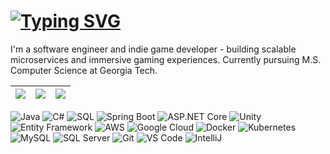 # [![Typing SVG](https://readme-typing-svg.demolab.com?font=Fira+Code&size=28&pause=2000&repeat=true&width=450&lines=%F0%9F%91%8B+Hello+World!+I'm+Jai+Li)](https://git.io/typing-svg)

I'm a software engineer and indie game developer - building scalable microservices and immersive gaming experiences. Currently pursuing M.S. Computer Science at Georgia Tech.

|![](https://github-profile-summary-cards.vercel.app/api/cards/stats?username=lijw07&theme=dracula)|![](https://github-profile-summary-cards.vercel.app/api/cards/repos-per-language?username=lijw07&theme=dracula)|![](https://github-profile-summary-cards.vercel.app/api/cards/most-commit-language?username=lijw07&theme=dracula)|
|-----|------|------|
 
![Java](https://img.shields.io/badge/Java-ED8B00?style=flat-square&logo=openjdk&logoColor=white)
![C#](https://img.shields.io/badge/C%23-239120?style=flat-square&logo=c-sharp&logoColor=white)
![SQL](https://img.shields.io/badge/SQL-4479A1?style=flat-square&logo=mysql&logoColor=white) 
![Spring Boot](https://img.shields.io/badge/Spring_Boot-6DB33F?style=flat-square&logo=spring-boot&logoColor=white)
![ASP.NET Core](https://img.shields.io/badge/ASP.NET_Core-512BD4?style=flat-square&logo=dotnet&logoColor=white)
![Unity](https://img.shields.io/badge/Unity-000000?style=flat-square&logo=unity&logoColor=white)
![Entity Framework](https://img.shields.io/badge/Entity_Framework-512BD4?style=flat-square&logo=dotnet&logoColor=white)
![AWS](https://img.shields.io/badge/AWS-232F3E?style=flat-square&logo=amazon-aws&logoColor=white)
![Google Cloud](https://img.shields.io/badge/Google_Cloud-4285F4?style=flat-square&logo=google-cloud&logoColor=white)
![Docker](https://img.shields.io/badge/Docker-2CA5E0?style=flat-square&logo=docker&logoColor=white)
![Kubernetes](https://img.shields.io/badge/Kubernetes-326ce5?style=flat-square&logo=kubernetes&logoColor=white)
![MySQL](https://img.shields.io/badge/MySQL-4479A1?style=flat-square&logo=mysql&logoColor=white)
![SQL Server](https://img.shields.io/badge/SQL_Server-CC2927?style=flat-square&logo=microsoft-sql-server&logoColor=white)
![Git](https://img.shields.io/badge/Git-F05032?style=flat-square&logo=git&logoColor=white)
![VS Code](https://img.shields.io/badge/VS_Code-0078d4?style=flat-square&logo=visual-studio-code&logoColor=white)
![IntelliJ](https://img.shields.io/badge/IntelliJ_IDEA-000000?style=flat-square&logo=intellij-idea&logoColor=white)

